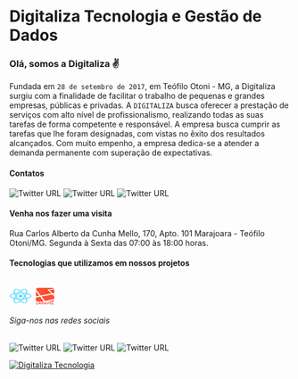 <!-- Digitaliza/Digitalzia** is a ✨ _special_ ✨ repository because its `README.md` (this file) appears on your GitHub profile. -->

# Digitaliza Tecnologia e Gestão de Dados 

### Olá, somos a Digitaliza :v:

Fundada em `28 de setembro de 2017`, em Teófilo Otoni - MG, a Digitaliza surgiu com a finalidade de facilitar o trabalho de pequenas e grandes empresas, públicas e privadas.
A `DIGITALIZA` busca oferecer a prestação de serviços com alto nível de profissionalismo, realizando todas as suas tarefas de forma competente e responsável.
A empresa busca cumprir as tarefas que lhe foram designadas, com vistas no êxito dos resultados alcançados.
Com muito empenho, a empresa dedica-se a atender a demanda permanente com superação de expectativas.

#### Contatos

![Twitter URL](https://img.shields.io/static/v1?label=Telefone&message=+55(33)3521-0086&color=FF6700&style=for-the-badge)
![Twitter URL](https://img.shields.io/static/v1?label=Telefone&message=+55(33)98827-5215&color=FF6700&style=for-the-badge)
![Twitter URL](https://img.shields.io/static/v1?label=E-mail&message=contato@digitaliza.com.br&color=FF6700&style=for-the-badge)

#### Venha nos fazer uma visita

Rua Carlos Alberto da Cunha Mello, 170, Apto. 101
Marajoara - Teófilo Otoni/MG.
Segunda à Sexta das 07:00 às 18:00 horas.

#### Tecnologias que utilizamos em nossos projetos

<div style="display: inline_block; margin: 1rem 0;"><br/>
	<img alt="Mat__React" width="40" height="30" align="center" src="https://raw.githubusercontent.com/devicons/devicon/master/icons/react/react-original.svg">
    	<img alt="Mat__Laravel" width="40" height="30" align="center" src="https://raw.githubusercontent.com/devicons/devicon/master/icons/laravel/laravel-plain-wordmark.svg">
</div>

###### Siga-nos nas redes sociais

![Twitter URL](https://img.shields.io/twitter/url?color=0077b5&label=Facebook&logo=Facebook&logoColor=0077b5&style=for-the-badge&url=https%3A%2F%2Fwww.facebook.com%2Fdigitalizatecnologia)
![Twitter URL](https://img.shields.io/twitter/url?color=%23e4405f&label=Instagram&logo=Instagram&logoColor=e4405f&style=for-the-badge&url=https%3A%2F%2Finstagram.com%2Fdigitalizatecnologia)
![Twitter URL](https://img.shields.io/twitter/url?color=28c346&label=WhatsApp&logo=whatsApp&logoColor=28c346&style=for-the-badge&url=https%3A%2F%2Fapi.whatsapp.com%2Fsend%3Fphone%3D5533988275215%26)

<a href="https://dgitaliza.com.br" target="_blank">
	<img src="https://img.shields.io/badge/-digitaliza.com.br-%23333?style=for-the-badge&logo=gmail&logoColor=white" alt="Digitaliza Tecnologia">
</a>

